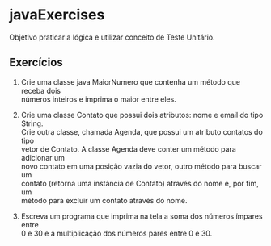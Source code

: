 # javaExercises
  Objetivo praticar a lógica e utilizar conceito de Teste Unitário. 
  
## Exercícios 
1. Crie uma classe java MaiorNumero que contenha um método que receba dois<br>
números inteiros e imprima o maior entre eles.

2. Crie uma classe Contato que possui dois atributos: nome e email do tipo String.<br>
Crie outra classe, chamada Agenda, que possui um atributo contatos do tipo <br>
vetor de Contato. A classe Agenda deve conter um método para adicionar um <br>
novo contato em uma posição vazia do vetor, outro método para buscar um <br>
contato (retorna uma instância de Contato) através do nome e, por fim, um <br>
método para excluir um contato através do nome.

3. Escreva um programa que imprima na tela a soma dos números ímpares entre <br>
0 e 30 e a multiplicação dos números pares entre 0 e 30.
